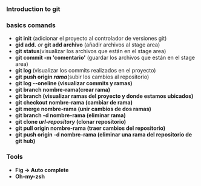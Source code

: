 ### Introduction to git

### basics comands

- <strong>git init</strong> (adicionar el proyecto al controlador de versiones git)
- <strong>gid add.</strong> <i>or </i> <strong>git add archivo</strong> (añadir archivos al stage area)
- <strong>git status</strong>(visualizar los archivos que están en el stage area)
- <strong>git commit -m 'comentario'</strong> (guardar los archivos que están en el stage area)
- <strong>git log </strong> (visualizar los commits realizados en el proyecto)
- <strong>git push origin <i>rama</i></strong>(subir los cambios al repositorio)
- <strong>git log --oneline</stron> (visualizar commits y ramas)
- <strong>git branch nombre-rama</strong>(crear rama)
- <strong>git branch</strong> (visualizar ramas del proyecto y donde estamos ubicados)
- <strong>git checkout nombre-rama</strong> (cambiar de rama)
- <strong>git merge nombre-rama</strong> (unir cambios de dos ramas)
- <strong>git branch -d nombre-rama</strong> (eliminar rama)
- <strong>git clone <i>url-repository</i> </strong> (clonar repositorio)
- <strong>git pull origin nombre-rama</strong> (traer cambios del repositorio)
- <strong>git push origin -d nombre-rama</strong> (eliminar una rama del repositorio de git hub)

### Tools
- Fig -> Auto complete
- Oh-my-zsh